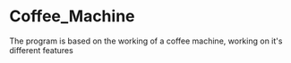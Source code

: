# Coffee_Machine
The program is based on the working of a coffee machine, working on it's different features
